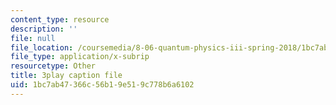 ```yaml
---
content_type: resource
description: ''
file: null
file_location: /coursemedia/8-06-quantum-physics-iii-spring-2018/1bc7ab47366c56b19e519c778b6a6102_vK7T72HPQ10.vtt
file_type: application/x-subrip
resourcetype: Other
title: 3play caption file
uid: 1bc7ab47-366c-56b1-9e51-9c778b6a6102
---
```


